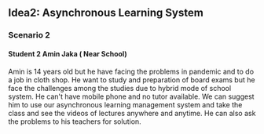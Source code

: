 
## Idea2: Asynchronous Learning System
### Scenario 2
#### Student 2 Amin Jaka ( Near School)

<p>Amin is 14 years old but he have facing the problems in pandemic and to do a job in cloth shop. He want to study and preparation of board exams but he face the challenges among the studies due to hybrid mode of school system. He can't have mobile phone and no tutor available. We can suggest him to use our asynchronous learning management system and take the class and see the videos of lectures anywhere and anytime. He can also ask the problems to his teachers for solution.</p>
